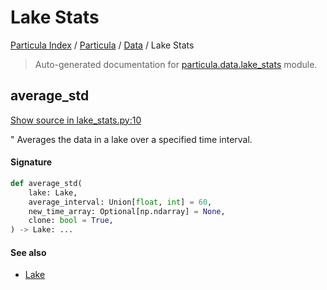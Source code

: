 # Lake Stats

[Particula Index](../../README.md#particula-index) / [Particula](../index.md#particula) / [Data](./index.md#data) / Lake Stats

> Auto-generated documentation for [particula.data.lake_stats](https://github.com/Gorkowski/particula/blob/main/particula/data/lake_stats.py) module.

## average_std

[Show source in lake_stats.py:10](https://github.com/Gorkowski/particula/blob/main/particula/data/lake_stats.py#L10)

"
Averages the data in a lake over a specified time interval.

#### Signature

```python
def average_std(
    lake: Lake,
    average_interval: Union[float, int] = 60,
    new_time_array: Optional[np.ndarray] = None,
    clone: bool = True,
) -> Lake: ...
```

#### See also

- [Lake](./lake.md#lake)
